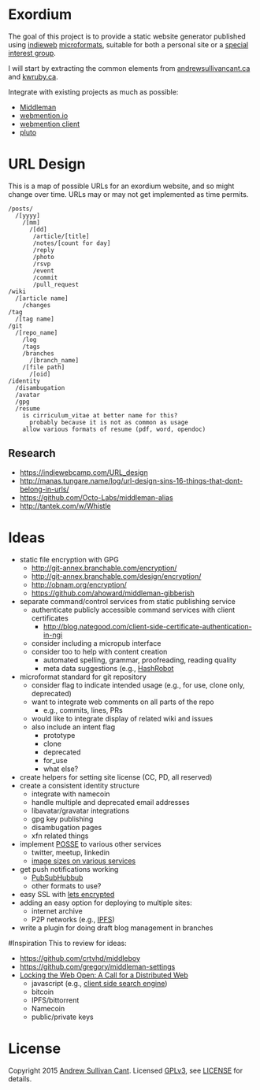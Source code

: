# Exordium
The goal of this project is to provide a static website generator published using [indieweb](http://indiewebcamp.com/) [microformats](http://microformats.org/), suitable for both a personal site or a [special interest group](https://en.wikipedia.org/wiki/Special_Interest_Group). 

I will start by extracting the common elements from [andrewsullivancant.ca](http://andrewsullivancant.ca/) and [kwruby.ca](http://kwruby.ca/).

Integrate with existing projects as much as possible:
* [Middleman](http://middlemanapp.com)
* [webmention.io](https://github.com/aaronpk/webmention.io)
* [webmention client](https://github.com/indieweb/mention-client-ruby)
* [pluto](https://github.com/feedreader/pluto)

# URL Design
This is a map of possible URLs for an exordium website, and so might change over time. URLs may or may not get implemented as time permits.
```
/posts/
  /[yyyy]
    /[mm]
      /[dd]
       /article/[title]
       /notes/[count for day]
       /reply
       /photo
       /rsvp
       /event
       /commit
       /pull_request
/wiki
  /[article name]
    /changes
/tag
  /[tag name]
/git
  /[repo_name]
    /log
    /tags
    /branches
      /[branch_name]
    /[file path]
      /[oid]
/identity
  /disambugation
  /avatar
  /gpg
  /resume
    is cirriculum_vitae at better name for this?
      probably because it is not as common as usage
    allow various formats of resume (pdf, word, opendoc)
```

## Research
* https://indiewebcamp.com/URL_design
* http://manas.tungare.name/log/url-design-sins-16-things-that-dont-belong-in-urls/
* https://github.com/Octo-Labs/middleman-alias
* http://tantek.com/w/Whistle

# Ideas
* static file encryption with GPG
  - http://git-annex.branchable.com/encryption/
  - http://git-annex.branchable.com/design/encryption/
  - http://obnam.org/encryption/
  - https://github.com/ahoward/middleman-gibberish
* separate command/control services from static publishing service
	- authenticate publicly accessible command services with client certificates
		* http://blog.nategood.com/client-side-certificate-authentication-in-ngi
	- consider including a micropub interface
	- consider too to help with content creation
		* automated spelling, grammar, proofreading, reading quality
		* meta data suggestions (e.g.,
		  [HashRobot](https://blog.monkeylearn.com/hashrobot-a-social-media-assistant-built-with-monkeylearn/)
* microformat standard for git repository
  - consider flag to indicate intended usage (e.g., for use, clone only, deprecated)
  - want to integrate web comments on all parts of the repo
    * e.g., commits, lines, PRs
  - would like to integrate display of related wiki and issues
  - also include an intent flag
    * prototype
    * clone
    * deprecated
    * for_use
    * what else?
* create helpers for setting site license (CC, PD, all reserved)
* create a consistent identity structure
  - integrate with namecoin
  - handle multiple and deprecated email addresses
  - libavatar/gravatar integrations
  - gpg key publishing
  - disambugation pages
  - xfn related things
* implement [POSSE](https://indiewebcamp.com/POSSE) to various other services
  - twitter, meetup, linkedin
  - [image sizes on various services](http://www.entrepreneur.com/article/225761)
* get push notifications working
  - [PubSubHubbub](http://indiewebcamp.com/PubSubHubbub)
  - other formats to use?
* easy SSL with [lets encrypted](https://helloworld.letsencrypt.org/)
* adding an easy option for deploying to multiple sites:
  - internet archive
  - P2P networks (e.g., [IPFS](http://ipfs.io/))
* write a plugin for doing draft blog management in branches

#Inspiration
This to review for ideas:
* https://github.com/crtvhd/middleboy
* https://github.com/gregory/middleman-settings
* [Locking the Web Open: A Call for a Distributed Web](http://brewster.kahle.org/2015/08/11/locking-the-web-open-a-call-for-a-distributed-web-2/)
  - javascript (e.g., [client side search engine](https://github.com/cebe/js-search))
  - bitcoin
  - IPFS/bittorrent
  - Namecoin
  - public/private keys

# License
Copyright 2015 [Andrew Sullivan Cant](http://andrewsullivancant.ca/). Licensed [GPLv3](https://www.gnu.org/licenses/gpl.html), see [LICENSE](LICENSE) for details.

